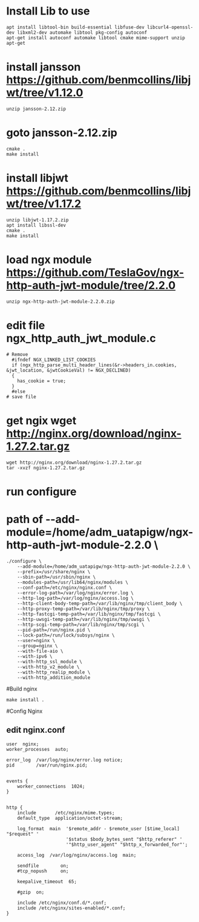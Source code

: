 # Install Lib to use
```
apt install libtool-bin build-essential libfuse-dev libcurl4-openssl-dev libxml2-dev automake libtool pkg-config autoconf
apt-get install autoconf automake libtool cmake mime-support unzip
apt-get
```

# install jansson https://github.com/benmcollins/libjwt/tree/v1.12.0
```
unzip jansson-2.12.zip
```

# goto jansson-2.12.zip
```
cmake .
make install
```

# install libjwt https://github.com/benmcollins/libjwt/tree/v1.17.2
```
unzip libjwt-1.17.2.zip
apt install libssl-dev
cmake .
make install
```

# load ngx module https://github.com/TeslaGov/ngx-http-auth-jwt-module/tree/2.2.0
```
unzip ngx-http-auth-jwt-module-2.2.0.zip
```

# edit file ngx_http_auth_jwt_module.c
```
# Remove
  #ifndef NGX_LINKED_LIST_COOKIES
  if (ngx_http_parse_multi_header_lines(&r->headers_in.cookies, &jwt_location, &jwtCookieVal) != NGX_DECLINED)
  {
    has_cookie = true;
  }
  #else
# save file
```
# get ngix wget http://nginx.org/download/nginx-1.27.2.tar.gz
```
wget http://nginx.org/download/nginx-1.27.2.tar.gz
tar -xvzf nginx-1.27.2.tar.gz
```

# run configure
# path of --add-module=/home/adm_uatapigw/ngx-http-auth-jwt-module-2.2.0 \
```
./configure \
    --add-module=/home/adm_uatapigw/ngx-http-auth-jwt-module-2.2.0 \
    --prefix=/usr/share/nginx \
    --sbin-path=/usr/sbin/nginx \
    --modules-path=/usr/lib64/nginx/modules \
    --conf-path=/etc/nginx/nginx.conf \
    --error-log-path=/var/log/nginx/error.log \
    --http-log-path=/var/log/nginx/access.log \
    --http-client-body-temp-path=/var/lib/nginx/tmp/client_body \
    --http-proxy-temp-path=/var/lib/nginx/tmp/proxy \
    --http-fastcgi-temp-path=/var/lib/nginx/tmp/fastcgi \
    --http-uwsgi-temp-path=/var/lib/nginx/tmp/uwsgi \
    --http-scgi-temp-path=/var/lib/nginx/tmp/scgi \
    --pid-path=/run/nginx.pid \
    --lock-path=/run/lock/subsys/nginx \
    --user=nginx \
    --group=nginx \
    --with-file-aio \
    --with-ipv6 \
    --with-http_ssl_module \
    --with-http_v2_module \
    --with-http_realip_module \
    --with-http_addition_module
```
#Build nginx
```
make install .
```

#Config Nginx
## edit nginx.conf
```
user  nginx;
worker_processes  auto;

error_log  /var/log/nginx/error.log notice;
pid        /var/run/nginx.pid;


events {
    worker_connections  1024;
}


http {
    include       /etc/nginx/mime.types;
    default_type  application/octet-stream;

    log_format  main  '$remote_addr - $remote_user [$time_local] "$request" '
                      '$status $body_bytes_sent "$http_referer" '
                      '"$http_user_agent" "$http_x_forwarded_for"';

    access_log  /var/log/nginx/access.log  main;

    sendfile        on;
    #tcp_nopush     on;

    keepalive_timeout  65;

    #gzip  on;

    include /etc/nginx/conf.d/*.conf;
    include /etc/nginx/sites-enabled/*.conf;
}
```
